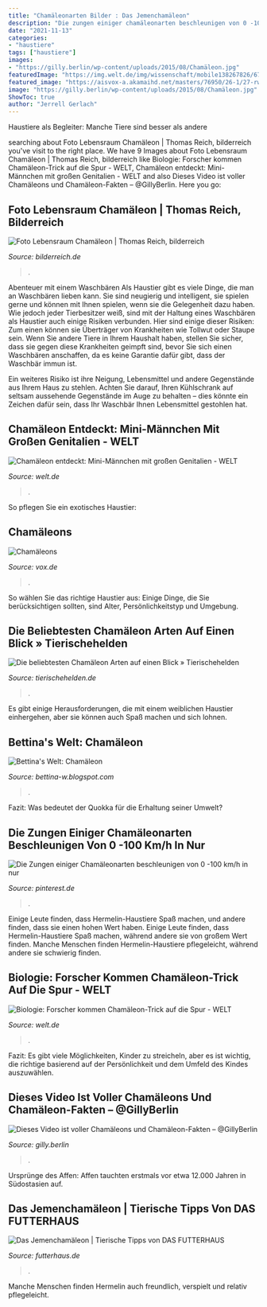 ```yaml
---
title: "Chamäleonarten Bilder : Das Jemenchamäleon"
description: "Die zungen einiger chamäleonarten beschleunigen von 0 -100 km/h in nur"
date: "2021-11-13"
categories:
- "haustiere"
tags: ["haustiere"]
images:
- "https://gilly.berlin/wp-content/uploads/2015/08/Chamäleon.jpg"
featuredImage: "https://img.welt.de/img/wissenschaft/mobile138267826/6792507907-ci102l-w1024/Chamaeeleon.jpg"
featured_image: "https://aisvox-a.akamaihd.net/masters/76950/26-1/27-rwfp/1004x565/3103/chamaeleons.jpg"
image: "https://gilly.berlin/wp-content/uploads/2015/08/Chamäleon.jpg"
ShowToc: true
author: "Jerrell Gerlach"
---
```



Haustiere als Begleiter: Manche Tiere sind besser als andere

	

		
searching about Foto Lebensraum Chamäleon | Thomas Reich, bilderreich you've visit to the right place. We have 9 Images about Foto Lebensraum Chamäleon | Thomas Reich, bilderreich like Biologie: Forscher kommen Chamäleon-Trick auf die Spur - WELT, Chamäleon entdeckt: Mini-Männchen mit großen Genitalien - WELT and also Dieses Video ist voller Chamäleons und Chamäleon-Fakten – @GillyBerlin. Here you go:
		
    
## Foto Lebensraum Chamäleon | Thomas Reich, Bilderreich

<img loading=lazy src="https://bilderreich.de/images/fotos/2014/03/400/20140301_9302/chamaeleons-kurz-vor-farbwechsel.jpg" onerror="this.onerror=null;this.src='https://tse1.mm.bing.net/th?id=OIP.9DXj1ID8W48g2wss5sSi7AAAAA&amp;pid=15.1';" alt="Foto Lebensraum Chamäleon | Thomas Reich, bilderreich">

_Source: bilderreich.de_

>. 

	

Abenteuer mit einem Waschbären
Als Haustier gibt es viele Dinge, die man an Waschbären lieben kann. Sie sind neugierig und intelligent, sie spielen gerne und können mit Ihnen spielen, wenn sie die Gelegenheit dazu haben. Wie jedoch jeder Tierbesitzer weiß, sind mit der Haltung eines Waschbären als Haustier auch einige Risiken verbunden. Hier sind einige dieser Risiken:
Zum einen können sie Überträger von Krankheiten wie Tollwut oder Staupe sein. Wenn Sie andere Tiere in Ihrem Haushalt haben, stellen Sie sicher, dass sie gegen diese Krankheiten geimpft sind, bevor Sie sich einen Waschbären anschaffen, da es keine Garantie dafür gibt, dass der Waschbär immun ist.

Ein weiteres Risiko ist ihre Neigung, Lebensmittel und andere Gegenstände aus Ihrem Haus zu stehlen. Achten Sie darauf, Ihren Kühlschrank auf seltsam aussehende Gegenstände im Auge zu behalten – dies könnte ein Zeichen dafür sein, dass Ihr Waschbär Ihnen Lebensmittel gestohlen hat.

    
## Chamäleon Entdeckt: Mini-Männchen Mit Großen Genitalien - WELT

<img loading=lazy src="https://img.welt.de/img/regionales/bayern/mobile225232527/0922501997-ci102l-w1024/urn-newsml-dpa-com-20090101-210128-99-210726-large-4-3-jpg.jpg" onerror="this.onerror=null;this.src='https://tse3.mm.bing.net/th?id=OIP.Y5cPdAeg1VtZ1C6unjtOkAHaHP&amp;pid=15.1';" alt="Chamäleon entdeckt: Mini-Männchen mit großen Genitalien - WELT">

_Source: welt.de_

>. 

	

So pflegen Sie ein exotisches Haustier:

    
## Chamäleons

<img loading=lazy src="https://aisvox-a.akamaihd.net/masters/76950/26-1/27-rwfp/1004x565/3103/chamaeleons.jpg" onerror="this.onerror=null;this.src='https://tse4.mm.bing.net/th?id=OIP.OU9kvNwDwI6nW8URwxqheQHaEK&amp;pid=15.1';" alt="Chamäleons">

_Source: vox.de_

>. 

	

So wählen Sie das richtige Haustier aus: Einige Dinge, die Sie berücksichtigen sollten, sind Alter, Persönlichkeitstyp und Umgebung.

    
## Die Beliebtesten Chamäleon Arten Auf Einen Blick » Tierischehelden

<img loading=lazy src="https://www.tierischehelden.de/wp-content/uploads/jemenchameleon-chamaeleo-calyptratus-631x420.jpg" onerror="this.onerror=null;this.src='https://tse3.mm.bing.net/th?id=OIP.m6MNpqs6G2TerA0j349cFAHaE7&amp;pid=15.1';" alt="Die beliebtesten Chamäleon Arten auf einen Blick » Tierischehelden">

_Source: tierischehelden.de_

>. 

	

Es gibt einige Herausforderungen, die mit einem weiblichen Haustier einhergehen, aber sie können auch Spaß machen und sich lohnen.

    
## Bettina&#039;s Welt: Chamäleon

<img loading=lazy src="http://3.bp.blogspot.com/-5oicGUXLgW4/TyfBWgKrvII/AAAAAAAAB0E/rnaSfVTyv-k/s320/Chamäleon+1.jpg" onerror="this.onerror=null;this.src='https://tse3.mm.bing.net/th?id=OIP.CJcOBK3DTPDyhGK9dZlYigAAAA&amp;pid=15.1';" alt="Bettina&#039;s Welt: Chamäleon">

_Source: bettina-w.blogspot.com_

>. 

	

Fazit: Was bedeutet der Quokka für die Erhaltung seiner Umwelt?

    
## Die Zungen Einiger Chamäleonarten Beschleunigen Von 0 -100 Km/h In Nur

<img loading=lazy src="https://i.pinimg.com/originals/95/10/e8/9510e8d0b86a2f75936dcf7e71736389.jpg" onerror="this.onerror=null;this.src='https://tse3.mm.bing.net/th?id=OIP.B1JTiQhQagaefC3J4FjHVQHaHa&amp;pid=15.1';" alt="Die Zungen einiger Chamäleonarten beschleunigen von 0 -100 km/h in nur">

_Source: pinterest.de_

>. 

	

Einige Leute finden, dass Hermelin-Haustiere Spaß machen, und andere finden, dass sie einen hohen Wert haben.
Einige Leute finden, dass Hermelin-Haustiere Spaß machen, während andere sie von großem Wert finden. Manche Menschen finden Hermelin-Haustiere pflegeleicht, während andere sie schwierig finden.

    
## Biologie: Forscher Kommen Chamäleon-Trick Auf Die Spur - WELT

<img loading=lazy src="https://img.welt.de/img/wissenschaft/mobile138267826/6792507907-ci102l-w1024/Chamaeeleon.jpg" onerror="this.onerror=null;this.src='https://tse4.mm.bing.net/th?id=OIP.QAcHYjwLg95SS73XcGxjGAHaHP&amp;pid=15.1';" alt="Biologie: Forscher kommen Chamäleon-Trick auf die Spur - WELT">

_Source: welt.de_

>. 

	

Fazit: Es gibt viele Möglichkeiten, Kinder zu streicheln, aber es ist wichtig, die richtige basierend auf der Persönlichkeit und dem Umfeld des Kindes auszuwählen.

    
## Dieses Video Ist Voller Chamäleons Und Chamäleon-Fakten – @GillyBerlin

<img loading=lazy src="https://gilly.berlin/wp-content/uploads/2015/08/Chamäleon.jpg" onerror="this.onerror=null;this.src='https://tse3.mm.bing.net/th?id=OIP.ZwGtTW4nu3kXInGGwdWlAgHaEI&amp;pid=15.1';" alt="Dieses Video ist voller Chamäleons und Chamäleon-Fakten – @GillyBerlin">

_Source: gilly.berlin_

>. 

	

Ursprünge des Affen: Affen tauchten erstmals vor etwa 12.000 Jahren in Südostasien auf.

    
## Das Jemenchamäleon | Tierische Tipps Von DAS FUTTERHAUS

<img loading=lazy src="https://styla-prod-us.imgix.net/2fd66e77-334a-4d68-b9cb-74bdec103e1f/1582555227486_f7a6f3c7-64dc-4e6c-80d6-16036c5b77d4?w=1200&amp;h=675&amp;fit=crop&amp;crop=faces" onerror="this.onerror=null;this.src='https://tse1.mm.bing.net/th?id=OIP.sibKGh30V9Z8fW9DPjywtAHaEK&amp;pid=15.1';" alt="Das Jemenchamäleon | Tierische Tipps von DAS FUTTERHAUS">

_Source: futterhaus.de_

>. 

	

Manche Menschen finden Hermelin auch freundlich, verspielt und relativ pflegeleicht.

